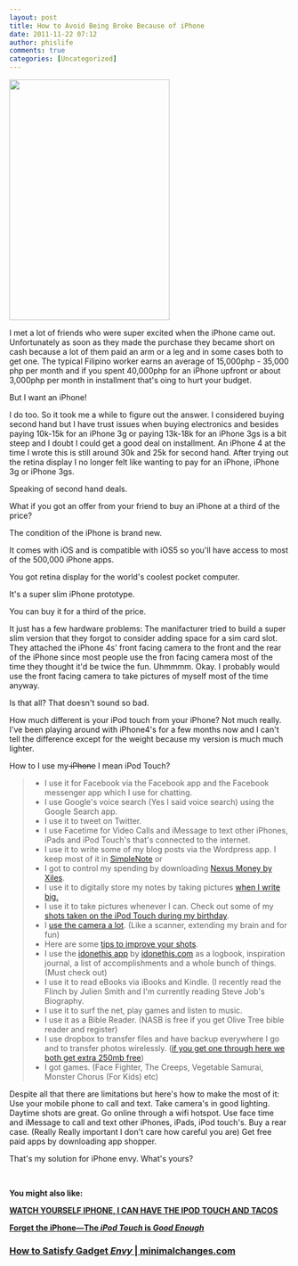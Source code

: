 ```yaml
---
layout: post
title: How to Avoid Being Broke Because of iPhone
date: 2011-11-22 07:12
author: phislife
comments: true
categories: [Uncategorized]
---
```

<img src="http://minimalchanges.com/blog/wp-content/uploads/2011/10/20111031-090722.jpg" alt="" width="288" height="432" />

I met a lot of friends who were super excited when the iPhone came out. Unfortunately as soon as they made the purchase they became short on cash because a lot of them paid an arm or a leg and in some cases both to get one. The typical Filipino worker earns an average of 15,000php - 35,000 php per month and if you spent 40,000php for an iPhone upfront or about 3,000php per month in installment that's oing to hurt your budget.

But I want an iPhone!

I do too. So it took me a while to figure out the answer. I considered buying second hand but I have trust issues when buying electronics and besides paying 10k-15k for an iPhone 3g or paying 13k-18k for an iPhone 3gs is a bit steep and I doubt I could get a good deal on installment. An iPhone 4 at the time I wrote this is still around 30k and 25k for second hand. After trying out the retina display I no longer felt like wanting to pay for an iPhone, iPhone 3g or iPhone 3gs.

Speaking of second hand deals.

What if you got an offer from your friend to buy an iPhone at a third of the price?

The condition of the iPhone is brand new.

It comes with iOS and is compatible with iOS5 so you'll have access to most of the 500,000 iPhone apps.

You got retina display for the world's coolest pocket computer.

It's a super slim iPhone prototype.

You can buy it for a third of the price.

It just has a few hardware problems:
The manifacturer tried to build a super slim version that they forgot to consider adding space for a sim card slot.
They attached the iPhone 4s' front facing camera to the front and the rear of the iPhone since most people use the fron facing camera most of the time they thought it'd be twice the fun. Uhmmmm. Okay. I probably would use the front facing camera to take pictures of myself most of the time anyway.

Is that all? That doesn't sound so bad.

How much different is your iPod touch from your iPhone? Not much really. I've been playing around with iPhone4's for a few months now and I can't tell the difference except for the weight because my version is much much lighter.

How to I use my<del> iPhone</del> I mean iPod Touch?
<blockquote>
<ul>
	<li>I use it for Facebook via the Facebook app and the Facebook messenger app which I use for chatting.</li>
	<li>I use Google's voice search (Yes I said voice search) using the Google Search app.</li>
	<li>I use it to tweet on Twitter.</li>
	<li>I use Facetime for Video Calls and iMessage to text other iPhones, iPads and iPod Touch's that's connected to the internet.</li>
	<li>I use it to write some of my blog posts via the Wordpress app. I keep most of it in <a href="http://simplenoteapp.com">SimpleNote</a> or</li>
	<li>I got to control my spending by downloading <a href="http://itunes.apple.com/us/app/nexus-money-income-expenses/id410783551?mt=8">Nexus Money by Xiles</a>.</li>
	<li>I use it to digitally store my notes by taking pictures <a href="http://minimalchanges.com/how-to-increase-your-confidence-by-writing-big/">when I write big.</a></li>
	<li>I use it to take pictures whenever I can. Check out some of my <a href="https://picasaweb.google.com/kevinolega/BirthdayTagaytayTripWithRalphKayeMauKayAndGwen?authuser=0&amp;authkey=Gv1sRgCJzy_LSb_7bA-AE&amp;feat=directlink">shots taken on the iPod Touch during my birthday</a>.</li>
	<li>I <a href="http://lifehacker.com/5368294/top-10-ways-to-get-more-from-a-cameraphone">use the camera a lot</a>. (Like a scanner, extending my brain and for fun)</li>
	<li>Here are some <a href="http://www.lifehacker.com.au/2010/10/how-to-take-better-pictures-with-your-phones-camera/">tips to improve your shots</a>.</li>
	<li>I use the <a href="http://itunes.apple.com/us/app/idonethis/id456486471?mt=8">idonethis app</a> by <a href="http://idonethis.com">idonethis.com</a> as a logbook, inspiration journal, a list of accomplishments and a whole bunch of things. (Must check out)</li>
	<li>I use it to read eBooks via iBooks and Kindle. (I recently read the Flinch by Julien Smith and I'm currently reading Steve Job's Biography.</li>
	<li>I use it to surf the net, play games and listen to music.</li>
	<li>I use it as a Bible Reader. (NASB is free if you get Olive Tree bible reader and register)</li>
	<li>I use dropbox to transfer files and have backup everywhere I go and to transfer photos wirelessly. (<a href="http://db.tt/H8OFE1L">if you get one through here we both get extra 250mb free</a>)</li>
	<li>I got games. (Face Fighter, The Creeps, Vegetable Samurai, Monster Chorus (For Kids) etc)</li>
</ul>
</blockquote>
Despite all that there are limitations but here's how to make the most of it:
Use your mobile phone to call and text.
Take camera's in good lighting. Daytime shots are great.
Go online through a wifi hotspot.
Use face time and iMessage to call and text other iPhones, iPads, iPod touch's.
Buy a rear case. (Really Really important I don't care how careful you are)
Get free paid apps by downloading app shopper.

That's my solution for iPhone envy. What's yours?

&nbsp;

<strong>You might also like:</strong>

<strong><a href="http://flashpack.co/watch-iphone-ipod-touch-tacos/">WATCH YOURSELF IPHONE, I CAN HAVE THE IPOD TOUCH AND TACOS</a></strong>

<strong><a href="http://www.google.com.ph/url?sa=t&amp;rct=j&amp;q=site%3Alifehacker.com%20ipod%20touch%20good%20enough&amp;source=web&amp;cd=1&amp;ved=0CBoQFjAA&amp;url=http%3A%2F%2Flifehacker.com%2F399619%2Fforget-the-iphonethe-ipod-touch-is-good-enough&amp;ei=wUvLTvelMueRiQeokvzaDg&amp;usg=AFQjCNExF8Klk1AwhoHQbr3NVPnv8mvbsQ&amp;sig2=7StEGQH62A7pAHvama5IXw">Forget the iPhone—The <em>iPod Touch</em> is <em>Good Enough</em></a> </strong>
<h3><a href="http://minimalchanges.com/how-to-satisfy-gadget-envy/">How to Satisfy Gadget <em>Envy</em> | minimalchanges.com</a></h3>
&nbsp;

&nbsp;

&nbsp;
